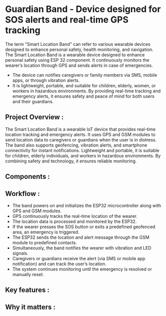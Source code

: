 # Guardian Band - Device designed for SOS alerts and real-time GPS tracking
The term "Smart Location Band" can refer to various wearable devices designed to enhance personal safety, health monitoring, and navigation. 
The Smart Location Band is a wearable device designed to enhance personal safety using ESP 32 component.
It continuously monitors the wearer’s location through GPS and sends alerts in case of emergencies.
  - The device can notifies caregivers or family members via SMS, mobile apps, or through vibration alerts.
  - It is lightweight, portable, and suitable for children, elderly, women, or workers in hazardous environments.
By providing real-time tracking and emergency alerts, it ensures safety and peace of mind for both users and their guardians.
## Project Overview :
The Smart Location Band is a wearable IoT device that provides real-time location tracking and emergency alerts.
It uses GPS and GSM modules to send location data to caregivers or guardians when the user is in distress.
The band also supports geofencing, vibration alerts, and smartphone connectivity for instant notifications.
Lightweight and portable, it is suitable for children, elderly individuals, and workers in hazardous environments.
By combining safety and technology, it ensures reliable monitoring.
## Components :
## Workflow :
  - The band powers on and initializes the ESP32 microcontroller along with GPS and GSM modules.
  - GPS continuously tracks the real-time location of the wearer.
  - The location data is processed and monitored by the ESP32.
  - If the wearer presses the SOS button or exits a predefined geofenced area, an emergency is triggered.
  - The ESP32 sends the location and alert message through the GSM module to predefined contacts.
  - Simultaneously, the band notifies the wearer with vibration and LED signals.
  - Caregivers or guardians receive the alert (via SMS or mobile app notification) and can track the user’s location.
  - The system continues monitoring until the emergency is resolved or manually reset.
## Key features :
## Why it matters :
